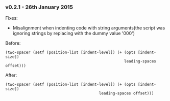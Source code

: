 ### v0.2.1 - 26th January 2015

Fixes:

  - Misalignment when indenting code with string arguments(the script was ignoring
    strings by replacing with the dummy value '000')

Before:
```newlisp
(two-spacer (setf (position-list [indent-level]) (+ (opts [indent-size])
                                                    leading-spaces offset)))
```

After:
```newlisp
(two-spacer (setf (position-list [indent-level]) (+ (opts [indent-size])
                                         leading-spaces offset)))
```
